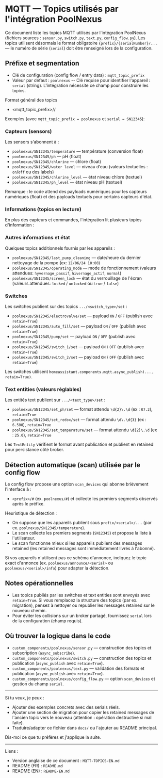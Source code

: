 # MQTT — Topics utilisés par l'intégration PoolNexus

Ce document liste les topics MQTT utilisés par l'intégration PoolNexus (fichiers sources : `sensor.py`, `switch.py`, `text.py`, `config_flow.py`). Les topics utilisent désormais le format obligatoire `{prefix}/{serialNumber}/...` — le numéro de série (`serial`) doit être renseigné lors de la configuration.

## Préfixe et segmentation
- Clé de configuration (config flow / entry data) : `mqtt_topic_prefix`
- Valeur par défaut : `poolnexus`
-- Clé requise pour identifier l'appareil : `serial` (string). L'intégration nécessite ce champ pour construire les topics.

Format général des topics
- <mqtt_topic_prefix>/<serialNumber>/<resource>

Exemples (avec `mqtt_topic_prefix = poolnexus` et `serial = SN12345`):

### Capteurs (sensors)
Les sensors s'abonnent à :
- `poolnexus/SN12345/temperature` — température (conversion float)
- `poolnexus/SN12345/ph` — pH (float)
- `poolnexus/SN12345/chlorine` — chlore (float)
- `poolnexus/SN12345/water_level` — niveau d'eau (valeurs textuelles : `on`/`off` ou des labels)
- `poolnexus/SN12345/chlorine_level` — état niveau chlore (textuel)
- `poolnexus/SN12345/ph_level` — état niveau pH (textuel)

Remarque : le code attend des payloads numériques pour les capteurs numériques (float) et des payloads textuels pour certains capteurs d'état.

### Informations (topics en lecture)
En plus des capteurs et commandes, l'intégration lit plusieurs topics d'information :
### Autres informations et état
Quelques topics additionnels fournis par les appareils :
- `poolnexus/SN12345/last_pump_cleaning` — date/heure du dernier nettoyage de la pompe (ex: `12/06/24 10:00`)
- `poolnexus/SN12345/operating_mode` — mode de fonctionnement (valeurs attendues: `hyvernage_passif`, `hivernage_actif`, `normal`)
- `poolnexus/SN12345/screen_lock` — état du verrouillage de l'écran (valeurs attendues: `locked` / `unlocked` ou `true` / `false`)

### Switches
Les switches publient sur des topics `.../<switch_type>/set` :
- `poolnexus/SN12345/electrovalve/set` — payload `ON` / `OFF` (publish avec `retain=True`)
- `poolnexus/SN12345/auto_fill/set` — payload `ON` / `OFF` (publish avec `retain=True`)
 - `poolnexus/SN12345/pump/set` — payload `ON` / `OFF` (publish avec `retain=True`)
 - `poolnexus/SN12345/switch_1/set` — payload `ON` / `OFF` (publish avec `retain=True`)
 - `poolnexus/SN12345/switch_2/set` — payload `ON` / `OFF` (publish avec `retain=True`)

Les switches utilisent `homeassistant.components.mqtt.async_publish(..., retain=True)`.

### Text entities (valeurs réglables)
Les entités text publient sur `.../<text_type>/set` :
- `poolnexus/SN12345/set_ph/set` — format attendu `\d{2}\.\d` (ex : `07.2`), `retain=True`
- `poolnexus/SN12345/set_redox/set` — format attendu `\d\.\d{3}` (ex : `6.500`), `retain=True`
- `poolnexus/SN12345/set_temperature/set` — format attendu `\d{2}\.\d` (ex : `25.0`), `retain=True`

Les `TextEntity` vérifient le format avant publication et publient en retained pour persistance côté broker.

## Détection automatique (scan) utilisée par le config flow
Le config flow propose une option `scan_devices` qui abonne brièvement l'interface à :
- `<prefix>/#` (ex. `poolnexus/#`) et collecte les premiers segments observés après le préfixe.

Heuristique de détection :
- On suppose que les appareils publient sous `prefix/<serial>/...` (par ex. `poolnexus/SN12345/temperature`).
- Le scan collecte les premiers segments (`SN12345`) et propose la liste à l'utilisateur.
- Le scan fonctionne mieux si les appareils publient des messages retained (les retained messages sont immédiatement livrés à l'abonné).

Si vos appareils n'utilisent pas ce schéma d'annonce, indiquez le topic exact d'annonce (ex. `poolnexus/announce/<serial>` ou `poolnexus/<serial>/info`) pour adapter la détection.

## Notes opérationnelles
- Les topics publiés par les switches et text entities sont envoyés avec `retain=True`. Si vous remplacez la structure des topics (par ex. migration), pensez à nettoyer ou republier les messages retained sur le nouveau chemin.
 - Pour éviter les collisions sur un broker partagé, fournissez `serial` lors de la configuration (champ requis).

## Où trouver la logique dans le code
- `custom_components/poolnexus/sensor.py` — construction des topics et subscription (`async_subscribe`).
- `custom_components/poolnexus/switch.py` — construction des topics et publication (`async_publish` avec `retain=True`).
- `custom_components/poolnexus/text.py` — validation des formats et publication (`async_publish` avec `retain=True`).
- `custom_components/poolnexus/config_flow.py` — option `scan_devices` et gestion du champ `serial`.

---
Si tu veux, je peux :
- Ajouter des exemples concrets avec des serials réels.
- Ajouter une section de migration pour copier les retained messages de l'ancien topic vers le nouveau (attention : opération destructive si mal faite).
- Traduire/adapter ce fichier dans `docs/` ou l'ajouter au README principal.

Dis-moi ce que tu préfères et j'applique la suite.

---
Liens :
- Version anglaise de ce document : `MQTT-TOPICS-EN.md`
- README (FR) : `README.md`
- README (EN) : `README-EN.md`